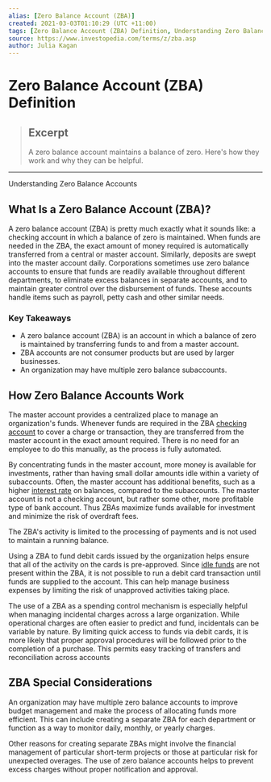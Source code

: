 ```yaml
---
alias: [Zero Balance Account (ZBA)]
created: 2021-03-03T01:10:29 (UTC +11:00)
tags: [Zero Balance Account (ZBA) Definition, Understanding Zero Balance Accounts]
source: https://www.investopedia.com/terms/z/zba.asp
author: Julia Kagan
---
```


# Zero Balance Account (ZBA) Definition

> ## Excerpt
> A zero balance account maintains a balance of zero. Here's how they work and why they can be helpful.

---

Understanding Zero Balance Accounts
## What Is a Zero Balance Account (ZBA)?

A zero balance account (ZBA) is pretty much exactly what it sounds like: a checking account in which a balance of zero is maintained. When funds are needed in the ZBA, the exact amount of money required is automatically transferred from a central or master account. Similarly, deposits are swept into the master account daily. Corporations sometimes use zero balance accounts to ensure that funds are readily available throughout different departments, to eliminate excess balances in separate accounts, and to maintain greater control over the disbursement of funds. These accounts handle items such as payroll, petty cash and other similar needs.

### Key Takeaways

-   A zero balance account (ZBA) is an account in which a balance of zero is maintained by transferring funds to and from a master account.
-   ZBA accounts are not consumer products but are used by larger businesses.
-   An organization may have multiple zero balance subaccounts.

## How Zero Balance Accounts Work

The master account provides a centralized place to manage an organization's funds. Whenever funds are required in the ZBA [checking account](https://www.investopedia.com/terms/c/checkingaccount.asp) to cover a charge or transaction, they are transferred from the master account in the exact amount required. There is no need for an employee to do this manually, as the process is fully automated.

By concentrating funds in the master account, more money is available for investments, rather than having small dollar amounts idle within a variety of subaccounts. Often, the master account has additional benefits, such as a higher [interest rate](https://www.investopedia.com/terms/i/interestrate.asp) on balances, compared to the subaccounts. The master account is not a checking account, but rather some other, more profitable type of bank account. Thus ZBAs maximize funds available for investment and minimize the risk of overdraft fees.

The ZBA's activity is limited to the processing of payments and is not used to maintain a running balance.

Using a ZBA to fund debit cards issued by the organization helps ensure that all of the activity on the cards is pre-approved. Since [idle funds](https://www.investopedia.com/terms/i/idlefunds.asp) are not present within the ZBA, it is not possible to run a debit card transaction until funds are supplied to the account. This can help manage business expenses by limiting the risk of unapproved activities taking place.

The use of a ZBA as a spending control mechanism is especially helpful when managing incidental charges across a large organization. While operational charges are often easier to predict and fund, incidentals can be variable by nature. By limiting quick access to funds via debit cards, it is more likely that proper approval procedures will be followed prior to the completion of a purchase. This permits easy tracking of transfers and reconciliation across accounts

## ZBA Special Considerations

An organization may have multiple zero balance accounts to improve budget management and make the process of allocating funds more efficient. This can include creating a separate ZBA for each department or function as a way to monitor daily, monthly, or yearly charges.

Other reasons for creating separate ZBAs might involve the financial management of particular short-term projects or those at particular risk for unexpected overages. The use of zero balance accounts helps to prevent excess charges without proper notification and approval.
